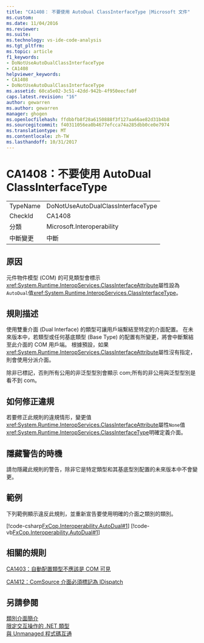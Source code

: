 ```yaml
---
title: "CA1408： 不要使用 AutoDual ClassInterfaceType |Microsoft 文件"
ms.custom: 
ms.date: 11/04/2016
ms.reviewer: 
ms.suite: 
ms.technology: vs-ide-code-analysis
ms.tgt_pltfrm: 
ms.topic: article
f1_keywords:
- DoNotUseAutoDualClassInterfaceType
- CA1408
helpviewer_keywords:
- CA1408
- DoNotUseAutoDualClassInterfaceType
ms.assetid: 60ca5e02-3c51-42dd-942b-4f950eecfa0f
caps.latest.revision: "16"
author: gewarren
ms.author: gewarren
manager: ghogen
ms.openlocfilehash: ffdbbfb8f28a6150888f3f127aa66ae82d31b4b8
ms.sourcegitcommit: f40311056ea0b4677efcca74a285dbb0ce0e7974
ms.translationtype: MT
ms.contentlocale: zh-TW
ms.lasthandoff: 10/31/2017
---
```

# <a name="ca1408-do-not-use-autodual-classinterfacetype"></a>CA1408：不要使用 AutoDual ClassInterfaceType
|||  
|-|-|  
|TypeName|DoNotUseAutoDualClassInterfaceType|  
|CheckId|CA1408|  
|分類|Microsoft.Interoperability|  
|中斷變更|中斷|  
  
## <a name="cause"></a>原因  
 元件物件模型 (COM) 的可見類型會標示<xref:System.Runtime.InteropServices.ClassInterfaceAttribute>屬性設為`AutoDual`值<xref:System.Runtime.InteropServices.ClassInterfaceType>。  
  
## <a name="rule-description"></a>規則描述  
 使用雙重介面 (Dual Interface) 的類型可讓用戶端繫結至特定的介面配置。 在未來版本中，若類型或任何基底類型 (Base Type) 的配置有所變更，將會中斷繫結至此介面的 COM 用戶端。 根據預設，如果<xref:System.Runtime.InteropServices.ClassInterfaceAttribute>屬性沒有指定，則會使用分派介面。  
  
 除非已標記，否則所有公用的非泛型型別會顯示 com;所有的非公用與泛型型別是看不到 com。  
  
## <a name="how-to-fix-violations"></a>如何修正違規  
 若要修正此規則的違規情形，變更值<xref:System.Runtime.InteropServices.ClassInterfaceAttribute>屬性`None`值<xref:System.Runtime.InteropServices.ClassInterfaceType>明確定義介面。  
  
## <a name="when-to-suppress-warnings"></a>隱藏警告的時機  
 請勿隱藏此規則的警告，除非它是特定類型和其基底型別配置的未來版本中不會變更。  
  
## <a name="example"></a>範例  
 下列範例顯示違反此規則，並重新宣告要使用明確的介面之類別的類別。  
  
 [!code-csharp[FxCop.Interoperability.AutoDual#1](../code-quality/codesnippet/CSharp/ca1408-do-not-use-autodual-classinterfacetype_1.cs)]
 [!code-vb[FxCop.Interoperability.AutoDual#1](../code-quality/codesnippet/VisualBasic/ca1408-do-not-use-autodual-classinterfacetype_1.vb)]  
  
## <a name="related-rules"></a>相關的規則  
 [CA1403：自動配置類型不應該是 COM 可見](../code-quality/ca1403-auto-layout-types-should-not-be-com-visible.md)  
  
 [CA1412：ComSource 介面必須標記為 IDispatch](../code-quality/ca1412-mark-comsource-interfaces-as-idispatch.md)  
  
## <a name="see-also"></a>另請參閱  
 [類別介面簡介](http://msdn.microsoft.com/en-us/733c0dd2-12e5-46e6-8de1-39d5b25df024)   
 [限定交互操作的 .NET 類型](/dotnet/framework/interop/qualifying-net-types-for-interoperation)   
 [與 Unmanaged 程式碼互通](/dotnet/framework/interop/index)